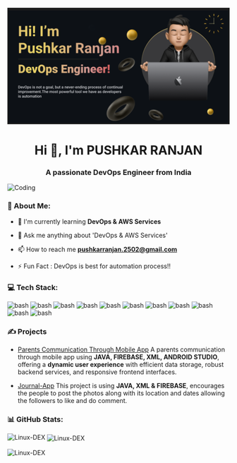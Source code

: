 ![Master](./img/My_img.png)

<h1 align="center">Hi 👋, I'm PUSHKAR RANJAN </h1>
<h3 align="center">A passionate DevOps Engineer from India</h3>
<img align="centre" alt="Coding" src="https://cdn.hashnode.com/res/hashnode/image/upload/v1679340545003/04ef510f-3ef1-40b7-b319-a233ee20d661.gif?w=1600&amp;h=840&amp;fit=crop&amp;crop=entropy&amp;auto=format,compress&amp;gif-q=60&amp;format=webm" width="450">

<h3 align="left">💫 About Me:</h3>

- 🌱 I'm currently learning **DevOps & AWS Services**<br>

- 💬 Ask me anything about 'DevOps & AWS Services'<br>

- 📫 How to reach me **pushkarranjan.2502@gmail.com**

- ⚡ Fun Fact : DevOps is best for automation process!!

<h3 align="left">💻 Tech Stack:</h3>

<p align="left">
<img src="https://user-images.githubusercontent.com/25181517/192108372-f71d70ac-7ae6-4c0d-8395-51d8870c2ef0.png" alt="bash" width="40" height="40"/> <img src="https://user-images.githubusercontent.com/25181517/192108374-8da61ba1-99ec-41d7-80b8-fb2f7c0a4948.png" alt="bash" width="40" height="40"/> <img src="https://user-images.githubusercontent.com/25181517/192108891-d86b6220-e232-423a-bf5f-90903e6887c3.png" alt="bash" width="40" height="40"/> <img src="https://user-images.githubusercontent.com/25181517/192106070-46255bcf-65e6-4c6b-a296-bf8d0d8fb2a7.png" alt="bash" width="40" height="40"/> <img src="https://user-images.githubusercontent.com/25181517/183423507-c056a6f9-1ba8-4312-a350-19bcbc5a8697.png" alt="bash" width="40" height="40"/> <img src="https://user-images.githubusercontent.com/25181517/117207330-263ba280-adf4-11eb-9b97-0ac5b40bc3be.png" alt="bash" width="40" height="40"/> <img src="https://user-images.githubusercontent.com/25181517/182534006-037f08b5-8e7b-4e5f-96b6-5d2a5558fa85.png" alt="bash" width="40" height="40"/> <img src="https://user-images.githubusercontent.com/25181517/179090274-733373ef-3b59-4f28-9ecb-244bea700932.png" alt="bash" width="40" height="40"/> <img src="https://user-images.githubusercontent.com/25181517/183896132-54262f2e-6d98-41e3-8888-e40ab5a17326.png" alt="bash" width="40" height="40"/> <img src="https://github.com/marwin1991/profile-technology-icons/assets/76662862/2481dc48-be6b-4ebb-9e8c-3b957efe69fa" alt="bash" width="40" height="40"/> <img src="https://user-images.githubusercontent.com/25181517/186884153-99edc188-e4aa-4c84-91b0-e2df260ebc33.png" alt="bash" width="40" height="40"/> </p>



<h3 align="left">✍️ Projects</h3>
  
+ [Parents Communication Through Mobile App](https://github.com/PR-25f/Parents_communication_app.git)
	 A parents communication through mobile app using **JAVA, FIREBASE, XML, ANDROID STUDIO**, offering a **dynamic user experience** with efficient data storage, robust backend services, and responsive frontend interfaces.

+ [Journal-App](https://github.com/PR-25f/Journal-App.git)
	This project is using **JAVA, XML & FIREBASE**, encourages the people to post the photos along with its location and dates allowing the followers to like and do comment.


<h3 align="left">📊 GitHub Stats:</h3>

<p><img align="left" src="https://github-readme-stats.vercel.app/api/top-langs?username=PR-25f&show_icons=true&locale=en&layout=compact&theme=tokyonight" alt="Linux-DEX" /></p>

<p>&nbsp;<img align="center" src="https://github-readme-stats.vercel.app/api?username=PR-25f&show_icons=true&locale=en&theme=tokyonight" alt="Linux-DEX" /></p>

<p><img align="center" src="https://github-readme-streak-stats.herokuapp.com/?user=PR-25f&&theme=tokyonight" alt="Linux-DEX" /></p>

